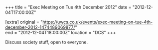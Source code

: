 +++
title = "Exec Meeting on Tue 4th December 2012"
date = "2012-12-04T17:00:00Z"

[extra]
original = "https://uwcs.co.uk/events/exec-meeting-on-tue-4th-december-2012-1474489069877/"    
end = "2012-12-04T18:00:00Z"
location = "DCS"
+++

Discuss society stuff, open to everyone.

